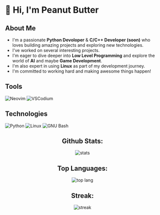 # 👋 Hi, I'm Peanut Butter

## About Me

- I'm a passionate **Python Devoloper** & **C/C++ Developer (soon)** who loves building amazing projects and exploring new technologies.
-  I've worked on several interesting projects.  
-  I'm eager to dive deeper into **Low Level Programming** and explore the world of **AI** and maybe **Game Development**.
-  I'm also expert in using **Linux** as part of my development journey.
-  I'm committed to working hard and making awesome things happen!

##  Tools
![Neovim](https://img.shields.io/badge/Neovim-57A143?style=for-the-badge&logo=neovim&logoColor=white)
![VSCodium](https://img.shields.io/badge/VSCodium-2F80ED?style=for-the-badge&logo=vscodium&logoColor=white)

## Technologies
![Python](https://img.shields.io/badge/Python-3776AB?style=for-the-badge&logo=python&logoColor=white)
![Linux](https://img.shields.io/badge/Linux-FCC624?style=for-the-badge&logo=linux&logoColor=black)
![GNU Bash](https://img.shields.io/badge/Bash-121011?style=for-the-badge&logo=gnubash&logoColor=white)

<div align=center>
  
  ## Github Stats:
  ![stats](https://github-readme-stats.vercel.app/api?username=codey260&show_icons=true&theme=dark)

  ## Top Languages:
  ![top lang](https://github-readme-stats.vercel.app/api/top-langs/?username=codey260&layout=compact&theme=dark)

  ## Streak:
  ![streak](https://streak-stats.demolab.com?user=codey260&theme=dark)
</div>
